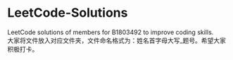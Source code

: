 # LeetCode-Solutions
LeetCode solutions of members for B1803492 to improve coding skills.  
大家将文件放入对应文件夹，文件命名格式为：姓名首字母大写_题号。希望大家积极打卡。
